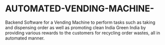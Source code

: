 # AUTOMATED-VENDING-MACHINE-
Backend Software for a Vending Machine to perform tasks such as taking and dispensing order as well as promoting clean India Green India by providing various rewards to the customers for recycling order wastes, all in automated manner.
